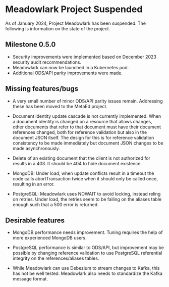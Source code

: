 # Meadowlark Project Suspended

As of January 2024, Project Meadowlark has been suspended. The following is information on the state of the project.

## Milestone 0.5.0

- Security improvements were implemented based on December 2023 security audit recommendations.
- Meadowlark can now be launched in a Kubernetes pod.
- Additional ODS/API parity improvements were made.

## Missing features/bugs

- A very small number of minor ODS/API parity issues remain. Addressing these has been moved to the MetaEd project.

- Document identity update cascade is not currently implemented. When a document identity is changed on a resource that allows changes, other documents that refer to that document must have their document references changed, both for reference validation but also in the document JSON itself. The design for this is for reference validation consistency to be made immediately but document JSON changes to be made asynchronously.

- Delete of an existing document that the client is not authorized for results in a 403. It should be 404 to hide document existence.

- MongoDB: Under load, when update conflicts result in a timeout the code calls abortTransaction twice when it should only be called once, resulting in an error.

- PostgreSQL: Meadowlark uses NOWAIT to avoid locking, instead reling on retries. Under load, the retries seem to be failing on the aliases table enough such that a 500 error is returned.

## Desirable features

- MongoDB performance needs improvement. Tuning requires the help of more experienced MongoDB users.

- PostgreSQL performance is similar to ODS/API, but improvement may be possible by changing reference validation to use PostgreSQL referential integrity on the references/aliases tables.

- While Meadowlark can use Debezium to stream changes to Kafka, this has not be well tested. Meadowlark also needs to standardize the Kafka message format.
